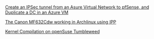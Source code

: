 [Create an IPSec tunnel from an Asure Virtual Network to pfSense, and Duplicate a DC in an Azure VM](https://stochastixyz.github.io/AzureIPSecTOpfSense/AzureIPSecTOpfSense)

[The Canon MF632Cdw working in Archlinux using IPP](https://stochastixyz.github.io/Canon%20MF632Cdw%20working%20in%20Archlinux%20using%20IPP/The%20Canon%20MF632Cdw%20working%20in%20Archlinux%20using%20IPP)

[Kernel Compilation on openSuse Tumbleweed](https://stochastixyz.github.io/Kernel%20Compilation%20openSuse/Kernel_Compilation_openSuse_Tumbleweed)
